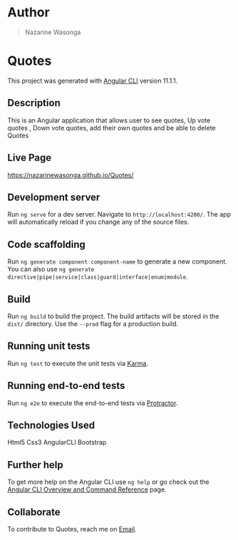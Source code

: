 # Author
>Nazarine Wasonga

# Quotes

This project was generated with [Angular CLI](https://github.com/angular/angular-cli) version 11.1.1.

## Description

This is an Angular application that allows user to see quotes, Up vote quotes , Down vote quotes, add their own quotes and be able to delete Quotes

## Live Page
https://nazarinewasonga.github.io/Quotes/

## Development server

Run `ng serve` for a dev server. Navigate to `http://localhost:4200/`. The app will automatically reload if you change any of the source files.

## Code scaffolding

Run `ng generate component component-name` to generate a new component. You can also use `ng generate directive|pipe|service|class|guard|interface|enum|module`.

## Build

Run `ng build` to build the project. The build artifacts will be stored in the `dist/` directory. Use the `--prod` flag for a production build.

## Running unit tests

Run `ng test` to execute the unit tests via [Karma](https://karma-runner.github.io).

## Running end-to-end tests

Run `ng e2e` to execute the end-to-end tests via [Protractor](http://www.protractortest.org/).

## Technologies Used
Html5
Css3
AngularCLI
Bootstrap

## Further help

To get more help on the Angular CLI use `ng help` or go check out the [Angular CLI Overview and Command Reference](https://angular.io/cli) page.

## Collaborate
To contribute to Quotes, reach me on [Email](nazarinewasonga48@gmail.com).

